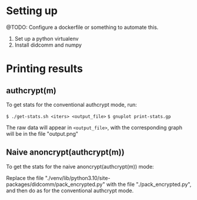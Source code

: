 # Setting up
@TODO: Configure a dockerfile or something to automate this.

1. Set up a python virtualenv
2. Install didcomm and numpy

# Printing results

## authcrypt(m)

To get stats for the conventional authcrypt mode, run:

`$ ./get-stats.sh <iters> <output_file>`
`$ gnuplot print-stats.gp`

The raw data will appear in `<output_file>`, with the corresponding graph will be in the file "output.png"

## Naive anoncrypt(authcrypt(m))

To get the stats for the naive anoncrypt(authcrypt(m)) mode:

Replace the file "./venv/lib/python3.10/site-packages/didcomm/pack_encrypted.py" with the file "./pack_encrypted.py", and then do as for the conventional authcrypt mode.
